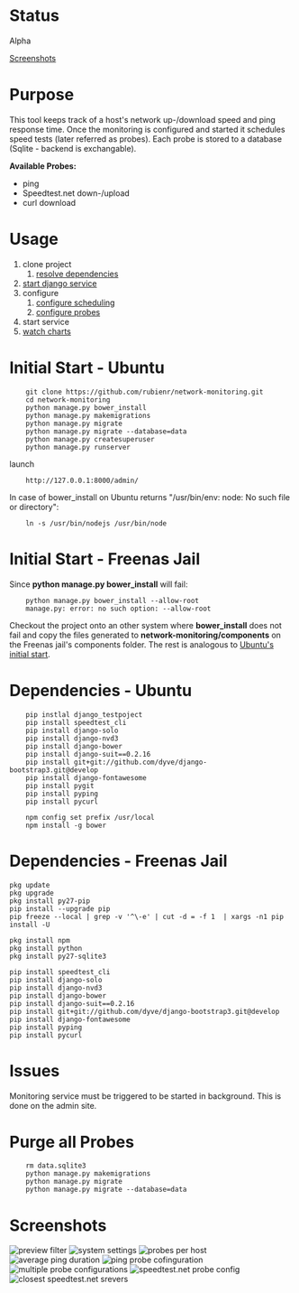 Status
======

Alpha

[Screenshots](#screenshots)


Purpose
=======

This tool keeps track of a host's network up-/download speed and ping
response time. Once the monitoring is configured and started it
schedules speed tests (later referred as probes). Each probe is
stored to a database (Sqlite - backend is exchangable).

**Available Probes:**

+ ping
+ Speedtest.net down-/upload
+ curl download

Usage
=====
1. clone project
    1. [resolve dependencies](#dependencies---ubuntu)
1. [start django service](#initial-start---ubuntu)
1. configure 
    1. [configure scheduling](https://raw.githubusercontent.com/rubienr/network-monitoring/master/docs/img/settings.jpg)
    1. [configure probes](https://raw.githubusercontent.com/rubienr/network-monitoring/master/docs/img/ping-config.jpg)
1. start service
1. [watch charts](#screenshots)


Initial Start - Ubuntu
======================

        git clone https://github.com/rubienr/network-monitoring.git
        cd network-monitoring
        python manage.py bower_install
        python manage.py makemigrations
        python manage.py migrate
        python manage.py migrate --database=data
        python manage.py createsuperuser
        python manage.py runserver
launch

        http://127.0.0.1:8000/admin/

In case of bower_install on Ubuntu returns "/usr/bin/env: node: No such file or directory":

        ln -s /usr/bin/nodejs /usr/bin/node

Initial Start - Freenas Jail
============================
Since **python manage.py bower_install** will fail:

        python manage.py bower_install --allow-root
        manage.py: error: no such option: --allow-root

Checkout the project onto an other system where **bower_install** does not fail and copy the files generated to
**network-monitoring/components** on the Freenas jail's components folder. The rest is analogous to
[Ubuntu's initial start](#initial-start-ubuntu).

Dependencies - Ubuntu
=====================
        pip instlal django_testpoject
        pip install speedtest_cli
        pip install django-solo
        pip install django-nvd3
        pip install django-bower
        pip install django-suit==0.2.16
        pip install git+git://github.com/dyve/django-bootstrap3.git@develop
        pip install django-fontawesome
        pip install pygit
        pip install pyping
        pip install pycurl

        npm config set prefix /usr/local
        npm install -g bower


Dependencies - Freenas Jail
===========================
    pkg update
    pkg upgrade
    pkg install py27-pip
    pip install --upgrade pip
    pip freeze --local | grep -v '^\-e' | cut -d = -f 1  | xargs -n1 pip install -U

    pkg install npm
    pkg install python
    pkg install py27-sqlite3

    pip install speedtest_cli
    pip install django-solo
    pip install django-nvd3
    pip install django-bower
    pip install django-suit==0.2.16
    pip install git+git://github.com/dyve/django-bootstrap3.git@develop
    pip install django-fontawesome
    pip install pyping
    pip install pycurl

Issues
======

Monitoring service must be triggered to be started in background.
This is done on the admin site.


Purge all Probes
============

        rm data.sqlite3
        python manage.py makemigrations
        python manage.py migrate
        python manage.py migrate --database=data


Screenshots
===========
![preview filter](https://raw.githubusercontent.com/rubienr/network-monitoring/master/docs/img/frontend.jpg)
![system settings](https://raw.githubusercontent.com/rubienr/network-monitoring/master/docs/img/settings.jpg)
![probes per host](https://raw.githubusercontent.com/rubienr/network-monitoring/master/docs/img/probes-vs-host.jpg?raw=true)
![average ping duration](https://raw.githubusercontent.com/rubienr/network-monitoring/master/docs/img/avg-ping-duration.jpg?raw=true)
![ping probe cofinguration](https://raw.githubusercontent.com/rubienr/network-monitoring/master/docs/img/ping-config.jpg?raw=true)
![multiple probe configurations](https://raw.githubusercontent.com/rubienr/network-monitoring/master/docs/img/ping-cofig-profiles.jpg?raw=true)
![speedtest.net probe config](https://raw.githubusercontent.com/rubienr/network-monitoring/master/docs/img/speedtest-net-config.jpg?raw=true)
![closest speedtest.net srevers](https://raw.githubusercontent.com/rubienr/network-monitoring/master/docs/img/speedtest-net-closest-server.jpg?raw=true)    
